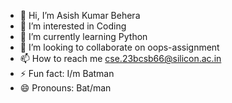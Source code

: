 - 👋 Hi, I’m Asish Kumar Behera
- 👀 I’m interested in Coding
- 🌱 I’m currently learning Python
- 💞️ I’m looking to collaborate on oops-assignment
- 📫 How to reach me cse.23bcsb66@silicon.ac.in
- ⚡ Fun fact: I/m Batman
- 😄 Pronouns: Bat/man
<!---
23BCSB66/23BCSB66 is a ✨ special ✨ repository because its `README.md` (this file) appears on your GitHub profile.
You can click the Preview link to take a look at your changes.
--->
